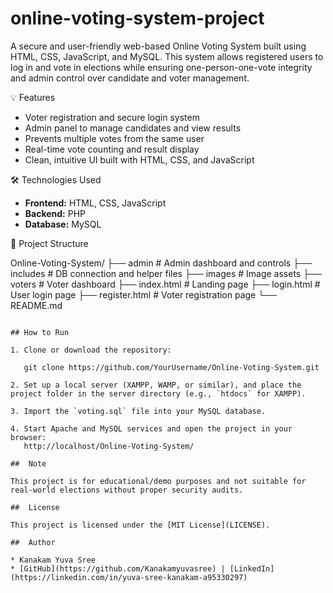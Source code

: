 # online-voting-system-project
A secure and user-friendly web-based Online Voting System built using HTML, CSS, JavaScript, and MySQL. This system allows registered users to log in and vote in elections while ensuring one-person-one-vote integrity and admin control over candidate and voter management.

💡 Features

- Voter registration and secure login system
- Admin panel to manage candidates and view results
- Prevents multiple votes from the same user
- Real-time vote counting and result display
- Clean, intuitive UI built with HTML, CSS, and JavaScript

🛠️ Technologies Used

- **Frontend:** HTML, CSS, JavaScript
- **Backend:** PHP
- **Database:** MySQL

📂 Project Structure

Online-Voting-System/
├── admin         # Admin dashboard and controls
├── includes         # DB connection and helper files
├── images           # Image assets
├── voters         # Voter dashboard
├── index.html          # Landing page
├── login.html          # User login page
├── register.html       # Voter registration page
└── README.md

````

## How to Run

1. Clone or download the repository:
  
   git clone https://github.com/YourUsername/Online-Voting-System.git

2. Set up a local server (XAMPP, WAMP, or similar), and place the project folder in the server directory (e.g., `htdocs` for XAMPP).

3. Import the `voting.sql` file into your MySQL database.

4. Start Apache and MySQL services and open the project in your browser:
   http://localhost/Online-Voting-System/
  
##  Note

This project is for educational/demo purposes and not suitable for real-world elections without proper security audits.

##  License

This project is licensed under the [MIT License](LICENSE).

##  Author

* Kanakam Yuva Sree
* [GitHub](https://github.com/Kanakamyuvasree) | [LinkedIn](https://linkedin.com/in/yuva-sree-kanakam-a95330297)



